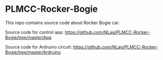 # PLMCC-Rocker-Bogie

This repo contains source code about Rocker Bogie car.

Source code for control app: https://github.com/NLag/PLMCC-Rocker-Bogie/tree/master/App

Source code for Ardruino circuit: https://github.com/NLag/PLMCC-Rocker-Bogie/tree/master/Ardruino
